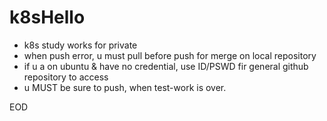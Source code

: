 # k8sHello

- k8s study works for private
- when push error, u must pull before push for merge on local repository
- if u a on ubuntu & have no credential, use ID/PSWD fir general github repository to access
- u MUST be sure to push, when test-work is over.

EOD
